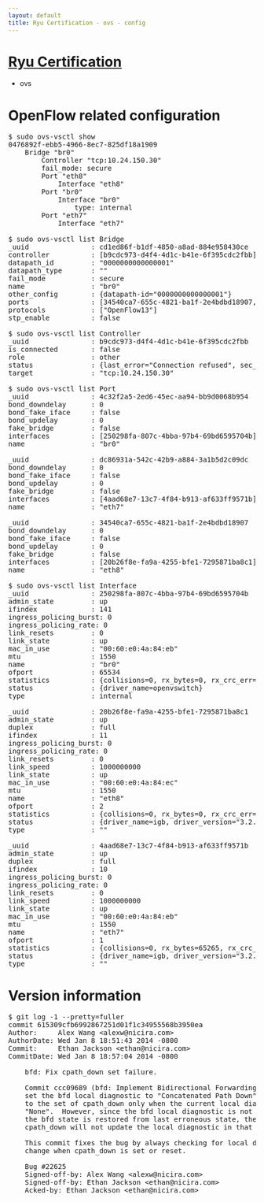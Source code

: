 ```yaml
---
layout: default
title: Ryu Certification - ovs - config
---
```

# [Ryu Certification](http://osrg.github.io/ryu/certification.html)
* ovs 

# OpenFlow related configuration
<pre>
$ sudo ovs-vsctl show
0476892f-ebb5-4966-8ec7-825df18a1909
    Bridge "br0"
        Controller "tcp:10.24.150.30"
        fail_mode: secure
        Port "eth8"
            Interface "eth8"
        Port "br0"
            Interface "br0"
                type: internal
        Port "eth7"
            Interface "eth7"

$ sudo ovs-vsctl list Bridge
_uuid               : cd1ed86f-b1df-4850-a8ad-884e958430ce
controller          : [b9cdc973-d4f4-4d1c-b41e-6f395cdc2fbb]
datapath_id         : "0000000000000001"
datapath_type       : ""
fail_mode           : secure
name                : "br0"
other_config        : {datapath-id="0000000000000001"}
ports               : [34540ca7-655c-4821-ba1f-2e4bdbd18907, 4c32f2a5-2ed6-45ec-aa94-bb9d0068b954, dc86931a-542c-42b9-a884-3a1b5d2c09dc]
protocols           : ["OpenFlow13"]
stp_enable          : false

$ sudo ovs-vsctl list Controller
_uuid               : b9cdc973-d4f4-4d1c-b41e-6f395cdc2fbb
is_connected        : false
role                : other
status              : {last_error="Connection refused", sec_since_connect="352", sec_since_disconnect="2", state=BACKOFF}
target              : "tcp:10.24.150.30"

$ sudo ovs-vsctl list Port
_uuid               : 4c32f2a5-2ed6-45ec-aa94-bb9d0068b954
bond_downdelay      : 0
bond_fake_iface     : false
bond_updelay        : 0
fake_bridge         : false
interfaces          : [250298fa-807c-4bba-97b4-69bd6595704b]
name                : "br0"

_uuid               : dc86931a-542c-42b9-a884-3a1b5d2c09dc
bond_downdelay      : 0
bond_fake_iface     : false
bond_updelay        : 0
fake_bridge         : false
interfaces          : [4aad68e7-13c7-4f84-b913-af633ff9571b]
name                : "eth7"

_uuid               : 34540ca7-655c-4821-ba1f-2e4bdbd18907
bond_downdelay      : 0
bond_fake_iface     : false
bond_updelay        : 0
fake_bridge         : false
interfaces          : [20b26f8e-fa9a-4255-bfe1-7295871ba8c1]
name                : "eth8"

$ sudo ovs-vsctl list Interface
_uuid               : 250298fa-807c-4bba-97b4-69bd6595704b
admin_state         : up
ifindex             : 141
ingress_policing_burst: 0
ingress_policing_rate: 0
link_resets         : 0
link_state          : up
mac_in_use          : "00:60:e0:4a:84:eb"
mtu                 : 1550
name                : "br0"
ofport              : 65534
statistics          : {collisions=0, rx_bytes=0, rx_crc_err=0, rx_dropped=0, rx_errors=0, rx_frame_err=0, rx_over_err=0, rx_packets=0, tx_bytes=0, tx_dropped=0, tx_errors=0, tx_packets=0}
status              : {driver_name=openvswitch}
type                : internal

_uuid               : 20b26f8e-fa9a-4255-bfe1-7295871ba8c1
admin_state         : up
duplex              : full
ifindex             : 11
ingress_policing_burst: 0
ingress_policing_rate: 0
link_resets         : 0
link_speed          : 1000000000
link_state          : up
mac_in_use          : "00:60:e0:4a:84:ec"
mtu                 : 1550
name                : "eth8"
ofport              : 2
statistics          : {collisions=0, rx_bytes=0, rx_crc_err=0, rx_dropped=0, rx_errors=0, rx_frame_err=0, rx_over_err=0, rx_packets=0, tx_bytes=20536, tx_dropped=0, tx_errors=0, tx_packets=220}
status              : {driver_name=igb, driver_version="3.2.10-k", firmware_version="3.10-0"}
type                : ""

_uuid               : 4aad68e7-13c7-4f84-b913-af633ff9571b
admin_state         : up
duplex              : full
ifindex             : 10
ingress_policing_burst: 0
ingress_policing_rate: 0
link_resets         : 0
link_speed          : 1000000000
link_state          : up
mac_in_use          : "00:60:e0:4a:84:eb"
mtu                 : 1550
name                : "eth7"
ofport              : 1
statistics          : {collisions=0, rx_bytes=65265, rx_crc_err=0, rx_dropped=0, rx_errors=0, rx_frame_err=0, rx_over_err=0, rx_packets=660, tx_bytes=0, tx_dropped=0, tx_errors=0, tx_packets=0}
status              : {driver_name=igb, driver_version="3.2.10-k", firmware_version="3.10-0"}
type                : ""
</pre>

# Version information
<pre>
$ git log -1 --pretty=fuller
commit 615309cfb6992867251d01f1c34955568b3950ea
Author:     Alex Wang &lt;alexw@nicira.com&gt;
AuthorDate: Wed Jan 8 18:51:43 2014 -0800
Commit:     Ethan Jackson &lt;ethan@nicira.com&gt;
CommitDate: Wed Jan 8 18:57:04 2014 -0800

    bfd: Fix cpath_down set failure.
    
    Commit ccc09689 (bfd: Implement Bidirectional Forwarding Detection.)
    set the bfd local diagnostic to "Concatenated Path Down" in response
    to the set of cpath_down only when the current local diagnostic is
    "None".  However, since the bfd local diagnostic is not reset when
    the bfd state is restored from last erroneous state, the set of
    cpath_down will not update the local diagnostic in that case.
    
    This commit fixes the bug by always checking for local diagnostic
    change when cpath_down is set or reset.
    
    Bug #22625
    Signed-off-by: Alex Wang &lt;alexw@nicira.com&gt;
    Signed-off-by: Ethan Jackson &lt;ethan@nicira.com&gt;
    Acked-by: Ethan Jackson &lt;ethan@nicira.com&gt;
</pre>

